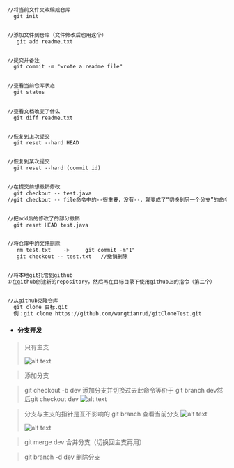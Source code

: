 ```txt

//将当前文件夹改编成仓库
  git init


//添加文件到仓库（文件修改后也用这个）
   git add readme.txt


//提交并备注
  git commit -m "wrote a readme file"
  

//查看当前仓库状态
  git status

  
//查看文档改变了什么 
  git diff readme.txt 


//恢复到上次提交
  git reset --hard HEAD 


//恢复到某次提交
  git reset --hard (commit id)


//在提交前想撤销修改
  git checkout -- test.java
//git checkout -- file命令中的--很重要，没有--，就变成了“切换到另一个分支”的命令，我们在后面的分支管理中会再次遇到git checkout命令。


//把add后的修改了的部分撤销
  git reset HEAD test.java


//将仓库中的文件删除
   rm test.txt    ->     git commit -m"1"
   git checkout -- test.txt   //撤销删除


//将本地git托管到github
①在github创建新的repository，然后再在目标目录下使用github上的指令（第二个）


//从github克隆仓库
  git clone 目标.git
  例：git clone https://github.com/wangtianrui/gitCloneTest.git

```
* #### 分支开发

>只有主支
>
>![alt text](https://www.liaoxuefeng.com/files/attachments/0013849087937492135fbf4bbd24dfcbc18349a8a59d36d000/0)


>添加分支 

>git checkout -b dev   添加分支并切换过去此命令等价于 git branch dev然后git checkout dev
>![alt text](https://www.liaoxuefeng.com/files/attachments/001384908811773187a597e2d844eefb11f5cf5d56135ca000/0)


>分支与主支的指针是互不影响的
>git branch 查看当前分支
![alt text](https://www.liaoxuefeng.com/files/attachments/0013849088235627813efe7649b4f008900e5365bb72323000/0)
>
>![alt text](https://www.liaoxuefeng.com/files/attachments/00138490883510324231a837e5d4aee844d3e4692ba50f5000/0)

>git merge dev 合并分支（切换回主支再用）

>git branch -d dev 删除分支
